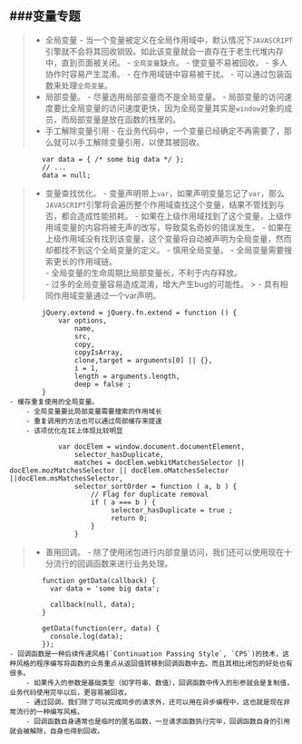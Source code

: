 ###变量专题
----------
> - 全局变量
	- 当一个变量被定义在全局作用域中，默认情况下`JAVASCRIPT`引擎就不会将其回收销毁。如此该变量就会一直存在于老生代堆内存中，直到页面被关闭。
	- `全局变量`缺点。
		- 使变量不易被回收。
	 	- 多人协作时容易产生混淆。
		- 在作用域链中容易被干扰。
	- 可以通过包装函数来处理`全局变量`。
> - 局部变量。
	- 尽量选用局部变量而不是全局变量。
	- 局部变量的访问速度要比全局变量的访问速度更快，因为全局变量其实是`window`对象的成员，而局部变量是放在函数的栈里的。
> - 手工解除变量引用
	- 在业务代码中，一个变量已经确定不再需要了，那么就可以手工解除变量引用，以使其被回收。
>
			var data = { /* some big data */ };
			// ...
			data = null;
> - 变量查找优化。
	- 变量声明带上`var`，如果声明变量忘记了`var`，那么`JAVASCRIPT`引擎将会遍历整个作用域查找这个变量，结果不管找到与否，都会造成性能损耗。
		- 如果在上级作用域找到了这个变量，上级作用域变量的内容将被无声的改写，导致莫名奇妙的错误发生。
		- 如果在上级作用域没有找到该变量，这个变量将自动被声明为全局变量，然而却都找不到这个全局变量的定义。
	- 慎用全局变量。
		- 全局变量需要搜索更长的作用域链。		
		- 全局变量的生命周期比局部变量长，不利于内存释放。	
		- 过多的全局变量容易造成混淆，增大产生bug的可能性。
	>
	- 具有相同作用域变量通过一个var声明。
>
			jQuery.extend = jQuery.fn.extend = function () {
				var options, 
					name, 
					src, 
					copy, 
					copyIsArray, 
					clone,target = arguments[0] || {},
					i = 1,
					length = arguments.length,
					deep = false ;
			}
	- 缓存重复使用的全局变量。
		- 全局变量要比局部变量需要搜索的作用域长		
		- 重复调用的方法也可以通过局部缓存来提速		
		- 该项优化在IE上体现比较明显
>
				var docElem = window.document.documentElement,
					selector_hasDuplicate,
					matches = docElem.webkitMatchesSelector || docElem.mozMatchesSelector || docElem.oMatchesSelector ||docElem.msMatchesSelector,
					selector_sortOrder = function ( a, b ) {
						// Flag for duplicate removal
						if ( a === b ) {
						     selector_hasDuplicate = true ;
						     return 0;
						}
					}
> - 善用回调。
	- 除了使用闭包进行内部变量访问，我们还可以使用现在十分流行的回调函数来进行业务处理。
>
			function getData(callback) {
			  var data = 'some big data';
>	
			  callback(null, data);
			}
>
			getData(function(err, data) {
			  console.log(data);
			});
	- 回调函数是一种后续传递风格(`Continuation Passing Style`, `CPS`)的技术，这种风格的程序编写将函数的业务重点从返回值转移到回调函数中去。而且其相比闭包的好处也有很多。
		- 如果传入的参数是基础类型（如字符串、数值），回调函数中传入的形参就会是复制值，业务代码使用完毕以后，更容易被回收。
		- 通过回调，我们除了可以完成同步的请求外，还可以用在异步编程中，这也就是现在非常流行的一种编写风格。
		- 回调函数自身通常也是临时的匿名函数，一旦请求函数执行完毕，回调函数自身的引用就会被解除，自身也得到回收。
>
